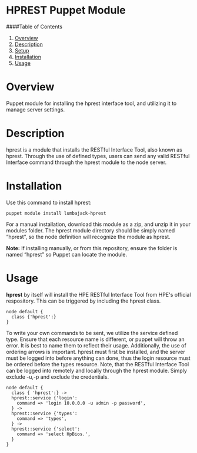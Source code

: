 HPREST Puppet Module
======

####Table of Contents

1. [Overview](#overview)
2. [Description](#description)
3. [Setup](#setup)
4. [Installation](#installation)
5. [Usage](#usage)

Overview
===========

Puppet module for installing the hprest interface tool, and utilizing it to manage server settings.

Description
===========

hprest is a module that installs the RESTful Interface Tool, also known as hprest. Through the use of defined types, users can send any valid RESTful Interface command through the hprest module to the node server.

Installation
============

Use this command to install hprest:

``` sourceCode
puppet module install lumbajack-hprest
```

For a manual installation, download this module as a zip, and unzip it in your modules folder. The hprest module directory should be simply named “hprest”, so the node definition will recognize the module as hprest.

**Note:** If installing manually, or from this repository, ensure the folder is named “hprest” so Puppet can locate the module.

Usage
=====

**hprest** by itself will install the HPE RESTful Interface Tool from HPE's official respository. This can be triggered by including the hprest class.

``` sourceCode
node default {
  class {'hprest':}
}
```

To write your own commands to be sent, we utilize the service defined type. Ensure that each resource name is different, or puppet will throw an error. It is best to name them to reflect their usage. Additionally, the use of ordering arrows is important. hprest must first be installed, and the server must be logged into before anything can done, thus the login resource must be ordered before the types resource. Note, that the RESTful Interface Tool can be logged into remotely and locally through the hprest module. Simply exclude -u,-p and exclude the credentials.

``` sourceCode
node default {
  class { 'hprest':} ->
  hprest::service {'login':
    command => 'login 10.0.0.0 -u admin -p password',
  } ->
  hprest::service {'types':
    command => 'types',
  } ->
  hprest::service {'select':
    command => 'select HpBios.',
  }
}
```
